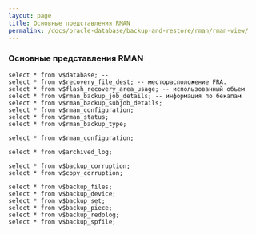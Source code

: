 ```yaml
---
layout: page
title: Основные представления RMAN
permalink: /docs/oracle-database/backup-and-restore/rman/rman-view/
---
```



### Основные представления RMAN

    select * from v$database; --
    select * from v$recovery_file_dest; -- месторасположение FRA.
    select * from v$flash_recovery_area_usage; -- использованный объем
    select * from v$rman_backup_job_details; -- информация по бекапам
    select * from v$rman_backup_subjob_details;
    select * from v$rman_configuration;
    select * from v$rman_status;
    select * from v$rman_backup_type;

    select * from v$rman_configuration;

    select * from v$archived_log;

    select * from v$backup_corruption;
    select * from v$copy_corruption;

    select * from v$backup_files;
    select * from v$backup_device;
    select * from v$backup_set;
    select * from v$backup_piece;
    select * from v$backup_redolog;
    select * from v$backup_spfile;

